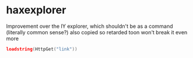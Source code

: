 # haxexplorer
Improvement over the IY explorer, which shouldn't be as a command (literally common sense?) also copied so retarded toon won't break it even more

```lua
loadstring(HttpGet("link"))
